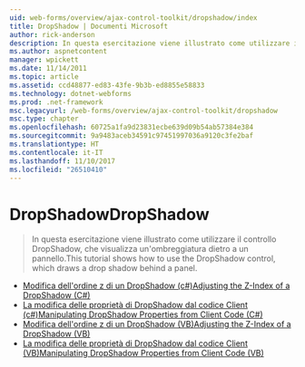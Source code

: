 ```yaml
---
uid: web-forms/overview/ajax-control-toolkit/dropshadow/index
title: DropShadow | Documenti Microsoft
author: rick-anderson
description: In questa esercitazione viene illustrato come utilizzare il controllo DropShadow, che visualizza un'ombreggiatura dietro a un pannello.
ms.author: aspnetcontent
manager: wpickett
ms.date: 11/14/2011
ms.topic: article
ms.assetid: ccd48877-ed83-43fe-9b3b-ed8855e58833
ms.technology: dotnet-webforms
ms.prod: .net-framework
msc.legacyurl: /web-forms/overview/ajax-control-toolkit/dropshadow
msc.type: chapter
ms.openlocfilehash: 60725a1fa9d23831ecbe639d09b54ab57384e384
ms.sourcegitcommit: 9a9483aceb34591c97451997036a9120c3fe2baf
ms.translationtype: HT
ms.contentlocale: it-IT
ms.lasthandoff: 11/10/2017
ms.locfileid: "26510410"
---
```

<a name="dropshadow"></a><span data-ttu-id="a7028-103">DropShadow</span><span class="sxs-lookup"><span data-stu-id="a7028-103">DropShadow</span></span>
====================
> <span data-ttu-id="a7028-104">In questa esercitazione viene illustrato come utilizzare il controllo DropShadow, che visualizza un'ombreggiatura dietro a un pannello.</span><span class="sxs-lookup"><span data-stu-id="a7028-104">This tutorial shows how to use the DropShadow control, which draws a drop shadow behind a panel.</span></span>


- [<span data-ttu-id="a7028-105">Modifica dell'ordine z di un DropShadow (c#)</span><span class="sxs-lookup"><span data-stu-id="a7028-105">Adjusting the Z-Index of a DropShadow (C#)</span></span>](adjusting-the-z-index-of-a-dropshadow-cs.md)
- [<span data-ttu-id="a7028-106">La modifica delle proprietà di DropShadow dal codice Client (c#)</span><span class="sxs-lookup"><span data-stu-id="a7028-106">Manipulating DropShadow Properties from Client Code (C#)</span></span>](manipulating-dropshadow-properties-from-client-code-cs.md)
- [<span data-ttu-id="a7028-107">Modifica dell'ordine z di un DropShadow (VB)</span><span class="sxs-lookup"><span data-stu-id="a7028-107">Adjusting the Z-Index of a DropShadow (VB)</span></span>](adjusting-the-z-index-of-a-dropshadow-vb.md)
- [<span data-ttu-id="a7028-108">La modifica delle proprietà di DropShadow dal codice Client (VB)</span><span class="sxs-lookup"><span data-stu-id="a7028-108">Manipulating DropShadow Properties from Client Code (VB)</span></span>](manipulating-dropshadow-properties-from-client-code-vb.md)
